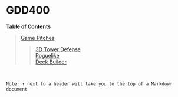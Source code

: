 # GDD400

**Table of Contents**
> [Game Pitches](Game%20Pitches)
>> [3D Tower Defense](Game%20Pitches/3DTowerDefense.md)<br />
>> [Roguelike](Game%20Pitches/Roguelike.md)<br />
>> [Deck Builder](Game%20Pitches/DeckBuilder.md)
<br />

` Note: ↑ next to a header will take you to the top of a Markdown document `
